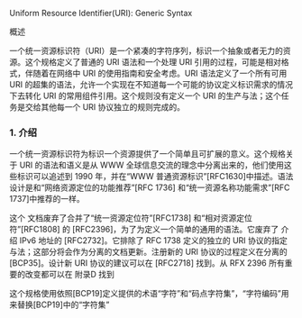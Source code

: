 Uniform Resource Identifier\(URI\): Generic Syntax

概述

一个统一资源标识符（URI）是一个紧凑的字符序列，标识一个抽象或者无力的资源。这个规格定义了普通的 URI 语法和一个处理 URI 引用的过程，可能是相对格式，伴随着在网络中 URI 的使用指南和安全考虑。URI 语法定义了一个所有可用 URI 的超集的语法，允许一个实现在不知道每一个可能的协议定义标识需求的情况下去转化 URI 的常用组件引用。这个规则没有定义一个 URI 的生产与法；这个任务是交给其他每一个 URI 协议独立的规则完成的。

### 1. 介绍

一个统一资源标识符为标识一个资源提供了一个简单且可扩展的意义。这个规格关于 URI 的语法和语义是从 WWW 全球信息交流的理念中分离出来的，他们使用这些标识可以追述到 1990 年，并在“WWW 普通资源标识”\[RFC1630\]中描述。语法设计是和“网络资源定位的功能推荐”\[RFC 1736\] 和“统一资源名称功能需求”\[RFC 1737\]中推荐的一样。

这个 文档废弃了合并了“统一资源定位符”\[RFC1738\] 和“相对资源定位符”\[RFC1808\] 的 \[RFC2396\]，为了为定义一个简单的通用的语法。它废弃了 介绍 IPv6 地址的 \[RFC2732\]。它排除了 RFC 1738 定义的独立的 URI 协议的指定与法；这部分将会作为分离的文档更新。注册新的 URI 协议的过程定义在分离的 \[BCP35\]。设计新 URI 协议的建议可以在 \[RFC2718\] 找到。从 RFX 2396 所有重要的改变都可以在 附录D 找到

这个规格使用依照\[BCP19\]定义提供的术语“字符”和“码点字符集”，“字符编码”用来替换\[BCP19\]中的“字符集”


